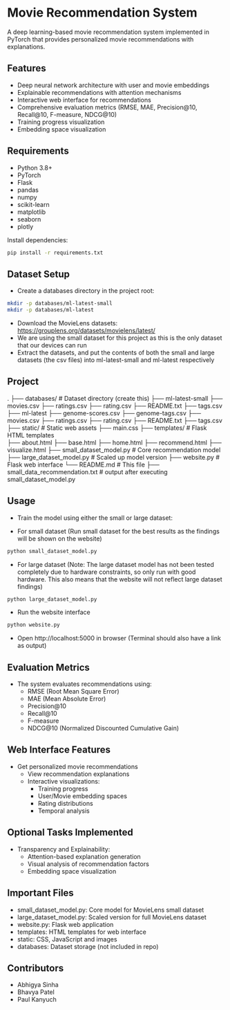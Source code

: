 # Movie Recommendation System

A deep learning-based movie recommendation system implemented in PyTorch that provides personalized movie recommendations with explanations.

## Features

- Deep neural network architecture with user and movie embeddings
- Explainable recommendations with attention mechanisms
- Interactive web interface for recommendations
- Comprehensive evaluation metrics (RMSE, MAE, Precision@10, Recall@10, F-measure, NDCG@10)
- Training progress visualization
- Embedding space visualization

## Requirements

- Python 3.8+
- PyTorch
- Flask
- pandas
- numpy
- scikit-learn
- matplotlib 
- seaborn
- plotly

Install dependencies:
```bash
pip install -r requirements.txt
```
## Dataset Setup

- Create a databases directory in the project root:
```bash
mkdir -p databases/ml-latest-small
mkdir -p databases/ml-latest
```
- Download the MovieLens datasets: https://grouplens.org/datasets/movielens/latest/
- We are using the small dataset for this project as this is the only dataset that our devices can run
- Extract the datasets, and put the contents of both the small and large datasets (the csv files) into ml-latest-small and ml-latest respectively

## Project 
.
├── databases/                  # Dataset directory (create this)
    ├── ml-latest-small
        ├── movies.csv 
        ├── ratings.csv
        ├── rating.csv
        ├── README.txt
        ├── tags.csv
    ├── ml-latest
        ├── genome-scores.csv
        ├── genome-tags.csv
        ├── movies.csv 
        ├── ratings.csv
        ├── rating.csv
        ├── README.txt
        ├── tags.csv
├── static/                    # Static web assets
    ├── main.css
├── templates/                 # Flask HTML templates  
    ├── about.html
    ├── base.html
    ├── home.html
    ├── recommend.html
    ├── visualize.html
├── small_dataset_model.py    # Core recommendation model
├── large_dataset_model.py    # Scaled up model version
├── website.py                # Flask web interface
└── README.md                 # This file
├── small_data_recommendation.txt    # output after executing small_dataset_model.py

## Usage

- Train the model using either the small or large dataset:

- For small dataset (Run small dataset for the best results as the findings will be shown on the website)
```bash
python small_dataset_model.py
```
- For large dataset (Note: The large dataset model has not been tested completely due to hardware constraints, so only run with good hardware. This also means that the website will not reflect large dataset findings)
```bash
python large_dataset_model.py
```
- Run the website interface
```bash
python website.py
```
- Open http://localhost:5000 in browser (Terminal should also have a link as output)

## Evaluation Metrics
- The system evaluates recommendations using:
    - RMSE (Root Mean Square Error)
    - MAE (Mean Absolute Error)
    - Precision@10
    - Recall@10
    - F-measure
    - NDCG@10 (Normalized Discounted Cumulative Gain)

## Web Interface Features

- Get personalized movie recommendations
    - View recommendation explanations
    - Interactive visualizations:
        - Training progress
        - User/Movie embedding spaces
        - Rating distributions
        - Temporal analysis

## Optional Tasks Implemented
- Transparency and Explainability:
    - Attention-based explanation generation
    - Visual analysis of recommendation factors
    - Embedding space visualization

## Important Files

- small_dataset_model.py: Core model for MovieLens small dataset
- large_dataset_model.py: Scaled version for full MovieLens dataset
- website.py: Flask web application
- templates: HTML templates for web interface
- static: CSS, JavaScript and images
- databases: Dataset storage (not included in repo)

## Contributors

- Abhigya Sinha
- Bhavya Patel
- Paul Kanyuch